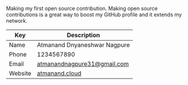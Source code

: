 Making my first open source contribution. Making open source contributions is a great way to boost my GitHub profile and it extends my network.

| Key     | Description                              |
| ------- | ---------------------------------------- |
| Name    | Atmanand Dnyaneshwar Nagpure             |
| Phone   | 1234567890                               |
| Email   | atmanandnagpure31@gmail.com              |
| Website | [atmanand.cloud](https://atmanand.cloud) |
